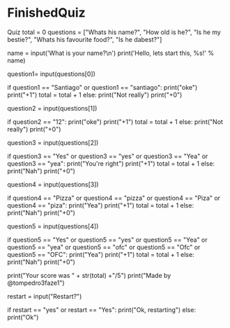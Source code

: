 # FinishedQuiz
Quiz
total = 0
questions = ["Whats his name?", "How old is he?", "Is he my bestie?", "Whats his favourite food?", "Is he dabest?"]

name = input('What is your name?\n')
print('Hello, lets start this, %s!' % name)

question1= input(questions[0])

if question1 == "Santiago" or question1 == "santiago":
    print("oke")
    print("+1")
    total = total + 1
else:
    print("Not really")
    print("+0")
    
question2 = input(questions[1])
    
if question2 == "12":
    print("oke")
    print("+1")
    total = total + 1
else:
    print("Not really")
    print("+0")
    
question3 = input(questions[2])

if question3 == "Yes" or question3 == "yes" or question3 == "Yea" or question3 == "yea":
    print("You're right")
    print("+1")
    total = total + 1
else:
    print("Nah")
    print("+0")
    
question4 = input(questions[3])

if question4 == "Pizza" or question4 == "pizza" or question4 == "Piza" or question4 == "piza":
    print("Yea")
    print("+1")
    total = total + 1
else:
    print("Nah")
    print("+0")
    
question5 = input(questions[4])

if question5 == "Yes" or question5 == "yes" or question5 == "Yea" or question5 == "yea" or question5 == "ofc" or question5 == "Ofc" or question5 == "OFC":
    print("Yea")
    print("+1")
    total = total + 1
else:
    print("Nah")
    print("+0")
    
    
print("Your score was " + str(total) +"/5")
print("Made by @tompedro3faze1")

restart = input("Restart?")

if restart == "yes" or restart == "Yes":
    print("Ok, restarting")
else:
    print("Ok")
